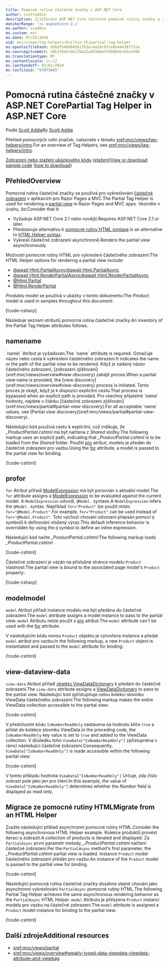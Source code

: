 ```yaml
---
title: Pomocná rutina částečné značky v ASP.NET Core
author: scottaddie
description: Zjišťování ASP.NET Core částečné pomocné rutiny značky a role, každá z jeho atributy přehrávání ve vykreslení částečného zobrazení.
monikerRange: '>= aspnetcore-2.1'
ms.author: scaddie
ms.custom: mvc
ms.date: 07/25/2018
uid: mvc/views/tag-helpers/builtin-th/partial-tag-helper
ms.openlocfilehash: d56df549d845b1f83ec4a5ec97ce6b44438f725a
ms.sourcegitcommit: 24b1f6decbb17bb22a45166e5fdb0845c65af498
ms.translationtype: MT
ms.contentlocale: cs-CZ
ms.lasthandoff: 03/01/2019
ms.locfileid: "57073045"
---
```

# <a name="partial-tag-helper-in-aspnet-core"></a><span data-ttu-id="e4cdd-103">Pomocná rutina částečné značky v ASP.NET Core</span><span class="sxs-lookup"><span data-stu-id="e4cdd-103">Partial Tag Helper in ASP.NET Core</span></span>

<span data-ttu-id="e4cdd-104">Podle [Scott Addie](https://github.com/scottaddie)</span><span class="sxs-lookup"><span data-stu-id="e4cdd-104">By [Scott Addie](https://github.com/scottaddie)</span></span>

<span data-ttu-id="e4cdd-105">Přehled pomocných rutin značek, naleznete v tématu <xref:mvc/views/tag-helpers/intro>.</span><span class="sxs-lookup"><span data-stu-id="e4cdd-105">For an overview of Tag Helpers, see <xref:mvc/views/tag-helpers/intro>.</span></span>

<span data-ttu-id="e4cdd-106">[Zobrazení nebo stažení ukázkového kódu](https://github.com/aspnet/Docs/tree/master/aspnetcore/mvc/views/tag-helpers/built-in/samples) ([stažení](xref:index#how-to-download-a-sample))</span><span class="sxs-lookup"><span data-stu-id="e4cdd-106">[View or download sample code](https://github.com/aspnet/Docs/tree/master/aspnetcore/mvc/views/tag-helpers/built-in/samples) ([how to download](xref:index#how-to-download-a-sample))</span></span>

## <a name="overview"></a><span data-ttu-id="e4cdd-107">Přehled</span><span class="sxs-lookup"><span data-stu-id="e4cdd-107">Overview</span></span>

<span data-ttu-id="e4cdd-108">Pomocná rutina částečné značky se používá pro vykreslování [částečné zobrazení](xref:mvc/views/partial) v aplikacích pro Razor Pages a MVC.</span><span class="sxs-lookup"><span data-stu-id="e4cdd-108">The Partial Tag Helper is used for rendering a [partial view](xref:mvc/views/partial) in Razor Pages and MVC apps.</span></span> <span data-ttu-id="e4cdd-109">Vezměte v úvahu, že:</span><span class="sxs-lookup"><span data-stu-id="e4cdd-109">Consider that it:</span></span>

* <span data-ttu-id="e4cdd-110">Vyžaduje ASP.NET Core 2.1 nebo novější.</span><span class="sxs-lookup"><span data-stu-id="e4cdd-110">Requires ASP.NET Core 2.1 or later.</span></span>
* <span data-ttu-id="e4cdd-111">Představuje alternativu k [pomocné rutiny HTML syntaxe](xref:mvc/views/partial#reference-a-partial-view).</span><span class="sxs-lookup"><span data-stu-id="e4cdd-111">Is an alternative to [HTML Helper syntax](xref:mvc/views/partial#reference-a-partial-view).</span></span>
* <span data-ttu-id="e4cdd-112">Vykreslí částečné zobrazení asynchronně.</span><span class="sxs-lookup"><span data-stu-id="e4cdd-112">Renders the partial view asynchronously.</span></span>

<span data-ttu-id="e4cdd-113">Možnosti pomocné rutiny HTML pro vykreslení částečného zobrazení:</span><span class="sxs-lookup"><span data-stu-id="e4cdd-113">The HTML Helper options for rendering a partial view include:</span></span>

* [<span data-ttu-id="e4cdd-114">@await Html.PartialAsync</span><span class="sxs-lookup"><span data-stu-id="e4cdd-114">@await Html.PartialAsync</span></span>](/dotnet/api/microsoft.aspnetcore.mvc.rendering.htmlhelperpartialextensions.partialasync)
* [<span data-ttu-id="e4cdd-115">@await Html.RenderPartialAsync</span><span class="sxs-lookup"><span data-stu-id="e4cdd-115">@await Html.RenderPartialAsync</span></span>](/dotnet/api/microsoft.aspnetcore.mvc.rendering.htmlhelperpartialextensions.renderpartialasync)
* [@Html.Partial](/dotnet/api/microsoft.aspnetcore.mvc.rendering.htmlhelperpartialextensions.partial)
* [@Html.RenderPartial](/dotnet/api/microsoft.aspnetcore.mvc.rendering.htmlhelperpartialextensions.renderpartial)

<span data-ttu-id="e4cdd-116">*Produktu* model se používá v ukázky v tomto dokumentu:</span><span class="sxs-lookup"><span data-stu-id="e4cdd-116">The *Product* model is used in samples throughout this document:</span></span>

[!code-csharp[](samples/TagHelpersBuiltIn/Models/Product.cs)]

<span data-ttu-id="e4cdd-117">Následuje seznam atributů pomocná rutina částečné značky.</span><span class="sxs-lookup"><span data-stu-id="e4cdd-117">An inventory of the Partial Tag Helper attributes follows.</span></span>

## <a name="name"></a><span data-ttu-id="e4cdd-118">name</span><span class="sxs-lookup"><span data-stu-id="e4cdd-118">name</span></span>

<span data-ttu-id="e4cdd-119">
  `name\` Atribut je vyžadován.</span><span class="sxs-lookup"><span data-stu-id="e4cdd-119">The `name` attribute is required.</span></span> <span data-ttu-id="e4cdd-120">Označuje název nebo cesta k vykreslení částečného zobrazení.</span><span class="sxs-lookup"><span data-stu-id="e4cdd-120">It indicates the name or the path of the partial view to be rendered.</span></span> <span data-ttu-id="e4cdd-121">Když je zadaný název částečného zobrazení, [zobrazení zjišťování](xref:mvc/views/overview#view-discovery) zahájit proces.</span><span class="sxs-lookup"><span data-stu-id="e4cdd-121">When a partial view name is provided, the [view discovery](xref:mvc/views/overview#view-discovery) process is initiated.</span></span> <span data-ttu-id="e4cdd-122">Tento proces je obejít, když je k dispozici explicitní cestu.</span><span class="sxs-lookup"><span data-stu-id="e4cdd-122">That process is bypassed when an explicit path is provided.</span></span> <span data-ttu-id="e4cdd-123">Pro všechny přijatelné `name` hodnoty, najdete v článku [částečné zobrazení zjišťování](xref:mvc/views/partial#partial-view-discovery).</span><span class="sxs-lookup"><span data-stu-id="e4cdd-123">For all acceptable `name` values, see [Partial view discovery](xref:mvc/views/partial#partial-view-discovery).</span></span>

<span data-ttu-id="e4cdd-124">Následující kód používá cestu k explicitní, což indikuje, že *_ProductPartial.cshtml* má být načtena z *Shared* složky.</span><span class="sxs-lookup"><span data-stu-id="e4cdd-124">The following markup uses an explicit path, indicating that *_ProductPartial.cshtml* is to be loaded from the *Shared* folder.</span></span> <span data-ttu-id="e4cdd-125">Použití [pro](#for) atribut, modelu je předán do částečné zobrazení pro vazbu.</span><span class="sxs-lookup"><span data-stu-id="e4cdd-125">Using the [for](#for) attribute, a model is passed to the partial view for binding.</span></span>

[!code-cshtml[](samples/TagHelpersBuiltIn/Pages/Product.cshtml?name=snippet_Name)]

## <a name="for"></a><span data-ttu-id="e4cdd-126">pro</span><span class="sxs-lookup"><span data-stu-id="e4cdd-126">for</span></span>

<span data-ttu-id="e4cdd-127">`for` Atribut přiřadí [ModelExpression](/dotnet/api/microsoft.aspnetcore.mvc.viewfeatures.modelexpression) má být porovnán s aktuální model.</span><span class="sxs-lookup"><span data-stu-id="e4cdd-127">The `for` attribute assigns a [ModelExpression](/dotnet/api/microsoft.aspnetcore.mvc.viewfeatures.modelexpression) to be evaluated against the current model.</span></span> <span data-ttu-id="e4cdd-128">A `ModelExpression` odvodí, `@Model.` syntaxe.</span><span class="sxs-lookup"><span data-stu-id="e4cdd-128">A `ModelExpression` infers the `@Model.` syntax.</span></span> <span data-ttu-id="e4cdd-129">Například `for="Product"` lze použít místo `for="@Model.Product"`.</span><span class="sxs-lookup"><span data-stu-id="e4cdd-129">For example, `for="Product"` can be used instead of `for="@Model.Product"`.</span></span> <span data-ttu-id="e4cdd-130">Toto výchozí chování odvození přepsán pomocí `@` symbolů k definování vložený výraz.</span><span class="sxs-lookup"><span data-stu-id="e4cdd-130">This default inference behavior is overridden by using the `@` symbol to define an inline expression.</span></span>

<span data-ttu-id="e4cdd-131">Následující kód načte *_ProductPartial.cshtml*:</span><span class="sxs-lookup"><span data-stu-id="e4cdd-131">The following markup loads *_ProductPartial.cshtml*:</span></span>

[!code-cshtml[](samples/TagHelpersBuiltIn/Pages/Product.cshtml?name=snippet_For)]

<span data-ttu-id="e4cdd-132">Částečné zobrazení je vázán na příslušné stránce modelu `Product` vlastnost:</span><span class="sxs-lookup"><span data-stu-id="e4cdd-132">The partial view is bound to the associated page model's `Product` property:</span></span>

[!code-csharp[](samples/TagHelpersBuiltIn/Pages/Product.cshtml.cs?highlight=8)]

## <a name="model"></a><span data-ttu-id="e4cdd-133">model</span><span class="sxs-lookup"><span data-stu-id="e4cdd-133">model</span></span>

<span data-ttu-id="e4cdd-134">`model` Atribut přiřadí instance modelu má být předána do částečné zobrazení.</span><span class="sxs-lookup"><span data-stu-id="e4cdd-134">The `model` attribute assigns a model instance to pass to the partial view.</span></span> <span data-ttu-id="e4cdd-135">`model` Atributu nelze použít s [pro](#for) atribut.</span><span class="sxs-lookup"><span data-stu-id="e4cdd-135">The `model` attribute can't be used with the [for](#for) attribute.</span></span>

<span data-ttu-id="e4cdd-136">V následujícím kódu novou `Product` objektu je vytvořena instance a předat `model` atribut pro vazbu:</span><span class="sxs-lookup"><span data-stu-id="e4cdd-136">In the following markup, a new `Product` object is instantiated and passed to the `model` attribute for binding:</span></span>

[!code-cshtml[](samples/TagHelpersBuiltIn/Pages/Product.cshtml?name=snippet_Model)]

## <a name="view-data"></a><span data-ttu-id="e4cdd-137">view-data</span><span class="sxs-lookup"><span data-stu-id="e4cdd-137">view-data</span></span>

<span data-ttu-id="e4cdd-138">`view-data` Atribut přiřadí [objektu ViewDataDictionary](/dotnet/api/microsoft.aspnetcore.mvc.viewfeatures.viewdatadictionary) k předání do částečné zobrazení.</span><span class="sxs-lookup"><span data-stu-id="e4cdd-138">The `view-data` attribute assigns a [ViewDataDictionary](/dotnet/api/microsoft.aspnetcore.mvc.viewfeatures.viewdatadictionary) to pass to the partial view.</span></span> <span data-ttu-id="e4cdd-139">Následující kód zpřístupňuje celou kolekci slovníku ViewData částečného zobrazení:</span><span class="sxs-lookup"><span data-stu-id="e4cdd-139">The following markup makes the entire ViewData collection accessible to the partial view:</span></span>

[!code-cshtml[](samples/TagHelpersBuiltIn/Pages/Product.cshtml?name=snippet_ViewData&highlight=5-)]

<span data-ttu-id="e4cdd-140">V předchozím kódu `IsNumberReadOnly` nastavena na hodnotu klíče `true` a přidat do kolekce slovníku ViewData.</span><span class="sxs-lookup"><span data-stu-id="e4cdd-140">In the preceding code, the `IsNumberReadOnly` key value is set to `true` and added to the ViewData collection.</span></span> <span data-ttu-id="e4cdd-141">V důsledku toho `ViewData["IsNumberReadOnly"]` zpřístupněna v rámci následující částečné zobrazení:</span><span class="sxs-lookup"><span data-stu-id="e4cdd-141">Consequently, `ViewData["IsNumberReadOnly"]` is made accessible within the following partial view:</span></span>

[!code-cshtml[](samples/TagHelpersBuiltIn/Pages/Shared/_ProductViewDataPartial.cshtml?highlight=5)]

<span data-ttu-id="e4cdd-142">V tomto příkladu hodnota `ViewData["IsNumberReadOnly"]` Určuje, zda *číslo* zobrazí pole jako jen pro čtení.</span><span class="sxs-lookup"><span data-stu-id="e4cdd-142">In this example, the value of `ViewData["IsNumberReadOnly"]` determines whether the *Number* field is displayed as read only.</span></span>

## <a name="migrate-from-an-html-helper"></a><span data-ttu-id="e4cdd-143">Migrace ze pomocné rutiny HTML</span><span class="sxs-lookup"><span data-stu-id="e4cdd-143">Migrate from an HTML Helper</span></span>

<span data-ttu-id="e4cdd-144">Zvažte následující příklad asynchronní pomocné rutiny HTML.</span><span class="sxs-lookup"><span data-stu-id="e4cdd-144">Consider the following asynchronous HTML Helper example.</span></span> <span data-ttu-id="e4cdd-145">Kolekce produktů provést iteraci a zobrazit.</span><span class="sxs-lookup"><span data-stu-id="e4cdd-145">A collection of products is iterated and displayed.</span></span> <span data-ttu-id="e4cdd-146">Za `PartialAsync` první parametr metody, *_ProductPartial.cshtml* načtení částečné zobrazení.</span><span class="sxs-lookup"><span data-stu-id="e4cdd-146">Per the `PartialAsync` method's first parameter, the *_ProductPartial.cshtml* partial view is loaded.</span></span> <span data-ttu-id="e4cdd-147">Instance `Product` model částečného zobrazení předán pro vazbu.</span><span class="sxs-lookup"><span data-stu-id="e4cdd-147">An instance of the `Product` model is passed to the partial view for binding.</span></span>

[!code-cshtml[](samples/TagHelpersBuiltIn/Pages/Products.cshtml?name=snippet_HtmlHelper&highlight=3)]

<span data-ttu-id="e4cdd-148">Následující pomocná rutina částečné značky dosáhne stejné chování jako asynchronní vykreslování `PartialAsync` pomocné rutiny HTML.</span><span class="sxs-lookup"><span data-stu-id="e4cdd-148">The following Partial Tag Helper achieves the same asynchronous rendering behavior as the `PartialAsync` HTML Helper.</span></span> <span data-ttu-id="e4cdd-149">`model` Atributu je přiřazena `Product` instanci modelu pro vazbu na částečné zobrazení.</span><span class="sxs-lookup"><span data-stu-id="e4cdd-149">The `model` attribute is assigned a `Product` model instance for binding to the partial view.</span></span>

[!code-cshtml[](samples/TagHelpersBuiltIn/Pages/Products.cshtml?name=snippet_TagHelper&highlight=3)]

## <a name="additional-resources"></a><span data-ttu-id="e4cdd-150">Další zdroje</span><span class="sxs-lookup"><span data-stu-id="e4cdd-150">Additional resources</span></span>

* <xref:mvc/views/partial>
* <xref:mvc/views/overview#weakly-typed-data-viewdata-viewdata-attribute-and-viewbag>
